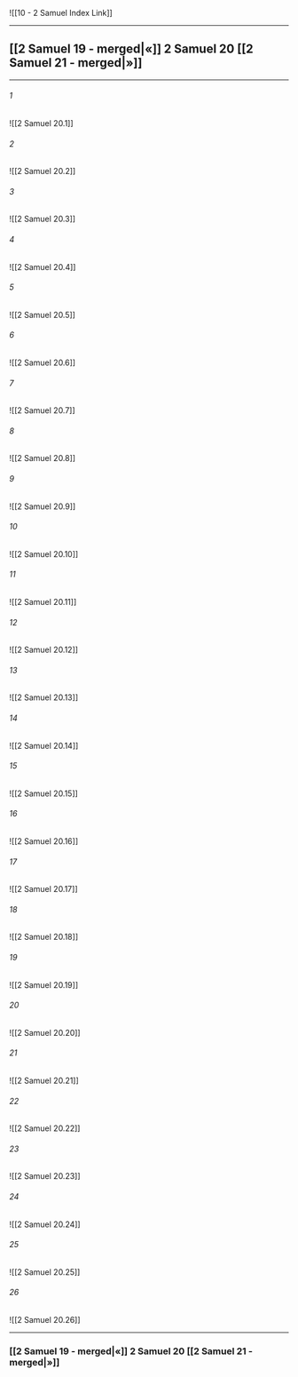 ![[10 - 2 Samuel Index Link]]

---
##  [[2 Samuel 19 - merged|«]] 2 Samuel 20 [[2 Samuel 21 - merged|»]]

---

###### 1
![[2 Samuel 20.1]] 

###### 2
![[2 Samuel 20.2]] 

###### 3
![[2 Samuel 20.3]] 

###### 4
![[2 Samuel 20.4]]

###### 5 
![[2 Samuel 20.5]] 

###### 6
![[2 Samuel 20.6]] 

###### 7
![[2 Samuel 20.7]] 

###### 8
![[2 Samuel 20.8]] 

###### 9
![[2 Samuel 20.9]] 

###### 10
![[2 Samuel 20.10]] 

###### 11
![[2 Samuel 20.11]] 

###### 12
![[2 Samuel 20.12]]

###### 13
![[2 Samuel 20.13]] 

###### 14
![[2 Samuel 20.14]] 

###### 15
![[2 Samuel 20.15]]

###### 16
![[2 Samuel 20.16]] 

###### 17
![[2 Samuel 20.17]]

###### 18
![[2 Samuel 20.18]] 

###### 19
![[2 Samuel 20.19]] 

###### 20
![[2 Samuel 20.20]]

###### 21
![[2 Samuel 20.21]] 

###### 22
![[2 Samuel 20.22]] 

###### 23
![[2 Samuel 20.23]]

###### 24
![[2 Samuel 20.24]] 

###### 25
![[2 Samuel 20.25]]

###### 26
![[2 Samuel 20.26]] 


---
###  [[2 Samuel 19 - merged|«]] 2 Samuel 20 [[2 Samuel 21 - merged|»]]